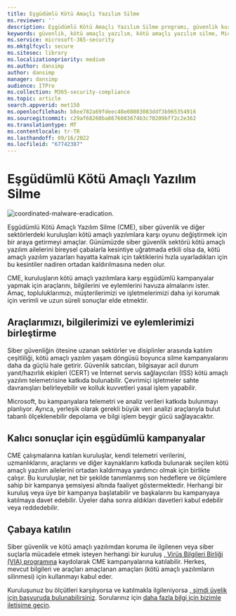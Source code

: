 ```yaml
---
title: Eşgüdümlü Kötü Amaçlı Yazılım Silme
ms.reviewer: ''
description: Eşgüdümlü Kötü Amaçlı Yazılım Silme programı, güvenlik kuruluşlarını kötü amaçlı yazılım ekosistemini kesintiye uğratmak için birleştirmeyi amaçlar.
keywords: güvenlik, kötü amaçlı yazılım, kötü amaçlı yazılım silme, Microsoft Kötü Amaçlı Yazılımdan Koruma Merkezi, MMPC
ms.service: microsoft-365-security
ms.mktglfcycl: secure
ms.sitesec: library
ms.localizationpriority: medium
ms.author: dansimp
author: dansimp
manager: dansimp
audience: ITPro
ms.collection: M365-security-compliance
ms.topic: article
search.appverid: met150
ms.openlocfilehash: b8ee782a69fdeec48e08083083ddf3b965354916
ms.sourcegitcommit: c29af68260ba8676083674b3c70209bff2c2e362
ms.translationtype: MT
ms.contentlocale: tr-TR
ms.lasthandoff: 09/16/2022
ms.locfileid: "67742387"
---
```

# <a name="coordinated-malware-eradication"></a>Eşgüdümlü Kötü Amaçlı Yazılım Silme

![coordinated-malware-eradication.](../../media/security-intelligence-images/coordinated-malware.png)

Eşgüdümlü Kötü Amaçlı Yazılım Silme (CME), siber güvenlik ve diğer sektörlerdeki kuruluşları kötü amaçlı yazılımlara karşı oyunu değiştirmek için bir araya getirmeyi amaçlar. Günümüzde siber güvenlik sektörü kötü amaçlı yazılım ailelerini bireysel çabalarla kesintiye uğratmada etkili olsa da, kötü amaçlı yazılım yazarları hayatta kalmak için taktiklerini hızla uyarladıkları için bu kesintiler nadiren ortadan kaldırılmasına neden olur.

CME, kuruluşların kötü amaçlı yazılımlara karşı eşgüdümlü kampanyalar yapmak için araçlarını, bilgilerini ve eylemlerini havuza almalarını ister. Amaç, topluluklarımızı, müşterilerimizi ve işletmelerimizi daha iyi korumak için verimli ve uzun süreli sonuçlar elde etmektir.

## <a name="combining-our-tools-information-and-actions"></a>Araçlarımızı, bilgilerimizi ve eylemlerimizi birleştirme

Siber güvenliğin ötesine uzanan sektörler ve disiplinler arasında katılım çeşitliliği, kötü amaçlı yazılım yaşam döngüsü boyunca silme kampanyalarını daha da güçlü hale getirir. Güvenlik satıcıları, bilgisayar acil durum yanıt/hazırlık ekipleri (CERT) ve İnternet servis sağlayıcıları (ISS) kötü amaçlı yazılım telemetrisine katkıda bulunabilir. Çevrimiçi işletmeler sahte davranışları belirleyebilir ve kolluk kuvvetleri yasal işlem yapabilir.

Microsoft, bu kampanyalara telemetri ve analiz verileri katkıda bulunmayı planlıyor. Ayrıca, yerleşik olarak gerekli büyük veri analizi araçlarıyla bulut tabanlı ölçeklenebilir depolama ve bilgi işlem beygir gücü sağlayacaktır.

## <a name="coordinated-campaigns-for-lasting-results"></a>Kalıcı sonuçlar için eşgüdümlü kampanyalar

CME çalışmalarına katılan kuruluşlar, kendi telemetri verilerini, uzmanlıklarını, araçlarını ve diğer kaynaklarını katkıda bulunarak seçilen kötü amaçlı yazılım ailelerini ortadan kaldırmaya yardımcı olmak için birlikte çalışır. Bu kuruluşlar, net bir şekilde tanımlanmış son hedeflere ve ölçümlere sahip bir kampanya şemsiyesi altında faaliyet göstermektedir. Herhangi bir kuruluş veya üye bir kampanya başlatabilir ve başkalarını bu kampanyaya katılmaya davet edebilir. Üyeler daha sonra aldıkları davetleri kabul edebilir veya reddedebilir.

## <a name="join-the-effort"></a>Çabaya katılın

Siber güvenlik ve kötü amaçlı yazılımdan koruma ile ilgilenen veya siber suçlarla mücadele etmek isteyen herhangi bir kuruluş [, Virüs Bilgileri Birliği (VIA) programına](virus-information-alliance-criteria.md) kaydolarak CME kampanyalarına katılabilir. Herkes, mevcut bilgileri ve araçları amaçlanan amaçları (kötü amaçlı yazılımların silinmesi) için kullanmayı kabul eder.

Kuruluşunuz bu ölçütleri karşılıyorsa ve katılmakla ilgileniyorsa [, şimdi üyelik için başvuruda bulunabilirsiniz](https://www.microsoft.com/wdsi/alliances/apply-alliance-membership). Sorularınız için [daha fazla bilgi için bizimle iletişime geçin](https://www.microsoft.com/wdsi/alliances/collaboration-inquiry).
